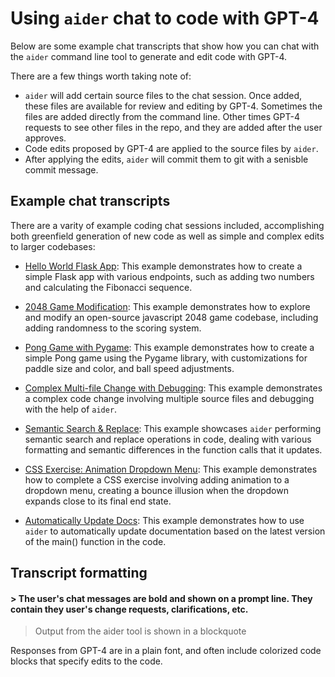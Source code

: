 # Using `aider` chat to code with GPT-4

Below are some example chat transcripts that show how you can chat with
the `aider` command line tool
to generate and edit code with GPT-4.

There are a few things worth taking note of:

  - `aider` will add certain source files to the chat session. Once added, these files are available for review and editing by GPT-4. Sometimes the files are added directly from the command line. Other times GPT-4 requests to see other files in the repo, and they are added after the user approves.
  - Code edits proposed by GPT-4 are applied to the source files by `aider`.
  - After applying the edits, `aider` will commit them to git with a senisble commit message.

## Example chat transcripts

There are a varity of example coding chat sessions included,
accomplishing both greenfield generation of new code as well as simple and complex edits to larger codebases:

* [Hello World Flask App](hello-world-flask.md): This example demonstrates how to create a simple Flask app with various endpoints, such as adding two numbers and calculating the Fibonacci sequence.

* [2048 Game Modification](2048-game.md): This example demonstrates how to explore and modify an open-source javascript 2048 game codebase, including adding randomness to the scoring system.

* [Pong Game with Pygame](pong.md): This example demonstrates how to create a simple Pong game using the Pygame library, with customizations for paddle size and color, and ball speed adjustments.

* [Complex Multi-file Change with Debugging](complex-change.md): This example demonstrates a complex code change involving multiple source files and debugging with the help of `aider`.

* [Semantic Search & Replace](semantic-search-replace.md): This example showcases `aider` performing semantic search and replace operations in code, dealing with various formatting and semantic differences in the function calls that it updates.

* [CSS Exercise: Animation Dropdown Menu](css-exercises.md): This example demonstrates how to complete a CSS exercise involving adding animation to a dropdown menu, creating a bounce illusion when the dropdown expands close to its final end state.

* [Automatically Update Docs](update-docs.md): This example demonstrates how to use `aider` to automatically update documentation based on the latest version of the main() function in the code.

## Transcript formatting

#### > The user's chat messages are bold and shown on a prompt line. They contain they user's change requests, clarifications, etc.

> Output from the aider tool is shown in a blockquote

Responses from GPT-4 are in a plain font, and often include colorized code blocks that specify edits to the code.

